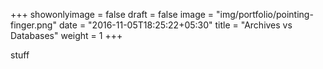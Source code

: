 +++
showonlyimage = false
draft = false
image = "img/portfolio/pointing-finger.png"
date = "2016-11-05T18:25:22+05:30"
title = "Archives vs Databases"
weight = 1
+++

stuff
